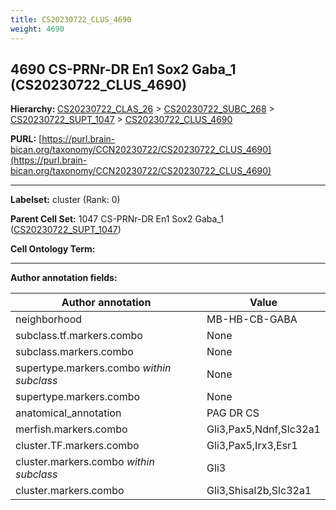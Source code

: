 ```yaml
---
title: CS20230722_CLUS_4690
weight: 4690
---
```

## 4690 CS-PRNr-DR En1 Sox2 Gaba_1 (CS20230722_CLUS_4690)
<b>Hierarchy: </b>
[CS20230722_CLAS_26](../CS20230722_CLAS_26) >
[CS20230722_SUBC_268](../CS20230722_SUBC_268) >
[CS20230722_SUPT_1047](../CS20230722_SUPT_1047) >
[CS20230722_CLUS_4690](../CS20230722_CLUS_4690)

**PURL:** [https://purl.brain-bican.org/taxonomy/CCN20230722/CS20230722_CLUS_4690](https://purl.brain-bican.org/taxonomy/CCN20230722/CS20230722_CLUS_4690)

---


**Labelset:** cluster (Rank: 0)

**Parent Cell Set:** 1047 CS-PRNr-DR En1 Sox2 Gaba_1 ([CS20230722_SUPT_1047](../CS20230722_SUPT_1047))



**Cell Ontology Term:** 

[MARKER GENES.]: #


---

[TRANSFERRED ANNOTATIONS.]: #


[AUTHOR ANNOTATION FIELDS.]: #


**Author annotation fields:**

| Author annotation | Value |
|-------------------|-------|
|neighborhood|MB-HB-CB-GABA|
|subclass.tf.markers.combo|None|
|subclass.markers.combo|None|
|supertype.markers.combo _within subclass_|None|
|supertype.markers.combo|None|
|anatomical_annotation|PAG DR CS|
|merfish.markers.combo|Gli3,Pax5,Ndnf,Slc32a1|
|cluster.TF.markers.combo|Gli3,Pax5,Irx3,Esr1|
|cluster.markers.combo _within subclass_|Gli3|
|cluster.markers.combo|Gli3,Shisal2b,Slc32a1|
